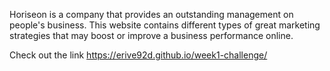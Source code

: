 Horiseon is a company that provides an outstanding management on people's business. This website contains different types of great marketing strategies that may boost or improve a business performance online. 

Check out the link https://erive92d.github.io/week1-challenge/
